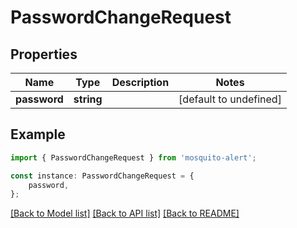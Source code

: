 # PasswordChangeRequest


## Properties

Name | Type | Description | Notes
------------ | ------------- | ------------- | -------------
**password** | **string** |  | [default to undefined]

## Example

```typescript
import { PasswordChangeRequest } from 'mosquito-alert';

const instance: PasswordChangeRequest = {
    password,
};
```

[[Back to Model list]](../README.md#documentation-for-models) [[Back to API list]](../README.md#documentation-for-api-endpoints) [[Back to README]](../README.md)
